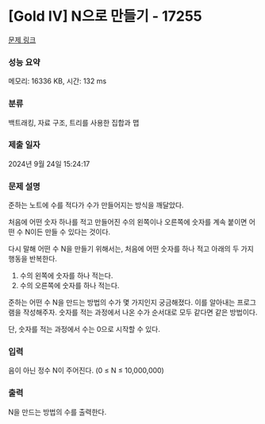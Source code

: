 # [Gold IV] N으로 만들기 - 17255 

[문제 링크](https://www.acmicpc.net/problem/17255) 

### 성능 요약

메모리: 16336 KB, 시간: 132 ms

### 분류

백트래킹, 자료 구조, 트리를 사용한 집합과 맵

### 제출 일자

2024년 9월 24일 15:24:17

### 문제 설명

<p>준하는 노트에 수를 적다가 수가 만들어지는 방식을 깨달았다.</p>

<p>처음에 어떤 숫자 하나를 적고 만들어진 수의 왼쪽이나 오른쪽에 숫자를 계속 붙이면 어떤 수 N이든 만들 수 있다는 것이다.</p>

<p>다시 말해 어떤 수 N을 만들기 위해서는, 처음에 어떤 숫자를 하나 적고 아래의 두 가지 행동을 반복한다.</p>

<ol>
	<li>수의 왼쪽에 숫자를 하나 적는다.</li>
	<li>수의 오른쪽에 숫자를 하나 적는다.</li>
</ol>

<p>준하는 어떤 수 N을 만드는 방법의 수가 몇 가지인지 궁금해졌다. 이를 알아내는 프로그램을 작성해주자. 숫자를 적는 과정에서 나온 수가 순서대로 모두 같다면 같은 방법이다.</p>

<p>단, 숫자를 적는 과정에서 수는 0으로 시작할 수 있다.</p>

### 입력 

 <p>음이 아닌 정수 N이 주어진다. (0 ≤ N ≤ 10,000,000)</p>

### 출력 

 <p>N을 만드는 방법의 수를 출력한다.</p>

